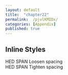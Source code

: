 ```yaml
---
layout: default
title:  "chapter22"
permalink:  /pjvlKMIDx/
categories: [Appendix]
published: true
---
```


<section data-type="chapter" class="hsecchapter" data-hederis-type="hsecchapter" id="pjvlKMIDx"><h1 data-hederis-type="hblktitle" class="hblktitle" id="pExcydTWo">Inline Styles</h1>
    <dl class="hwprdef-list" data-hederis-type="hwprdef-list" id="pyqEeQESZ"><dt data-hederis-type="hblkdefterm" class="hblkdefterm" id="pc8kFMJCA">HED SPAN Loosen spacing</dt>
    <dt data-hederis-type="hblkdefterm" class="hblkdefterm" id="poHMFYboG">HED SPAN Tighten spacing</dt>
    <dd/></dl>
    </section>
    